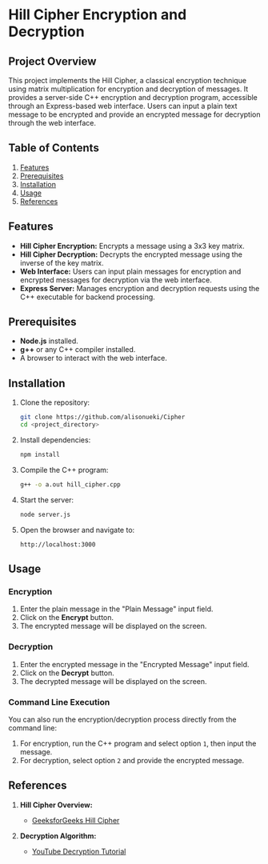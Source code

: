# Hill Cipher Encryption and Decryption

## Project Overview

This project implements the Hill Cipher, a classical encryption technique using matrix multiplication for encryption and decryption of messages. It provides a server-side C++ encryption and decryption program, accessible through an Express-based web interface. Users can input a plain text message to be encrypted and provide an encrypted message for decryption through the web interface.

## Table of Contents
1. [Features](#features)
2. [Prerequisites](#prerequisites)
3. [Installation](#installation)
4. [Usage](#usage)
5. [References](#references)

## Features

- **Hill Cipher Encryption:** Encrypts a message using a 3x3 key matrix.
- **Hill Cipher Decryption:** Decrypts the encrypted message using the inverse of the key matrix.
- **Web Interface:** Users can input plain messages for encryption and encrypted messages for decryption via the web interface.
- **Express Server:** Manages encryption and decryption requests using the C++ executable for backend processing.

## Prerequisites

- **Node.js** installed.
- **g++** or any C++ compiler installed.
- A browser to interact with the web interface.

## Installation

1. Clone the repository:
   ```bash
   git clone https://github.com/alisonueki/Cipher
   cd <project_directory>
   ```

2. Install dependencies:
   ```bash
   npm install
   ```

3. Compile the C++ program:
   ```bash
   g++ -o a.out hill_cipher.cpp
   ```

4. Start the server:
   ```bash
   node server.js
   ```

5. Open the browser and navigate to:
   ```
   http://localhost:3000
   ```

## Usage

### Encryption

1. Enter the plain message in the "Plain Message" input field.
2. Click on the **Encrypt** button.
3. The encrypted message will be displayed on the screen.

### Decryption

1. Enter the encrypted message in the "Encrypted Message" input field.
2. Click on the **Decrypt** button.
3. The decrypted message will be displayed on the screen.

### Command Line Execution

You can also run the encryption/decryption process directly from the command line:
1. For encryption, run the C++ program and select option `1`, then input the message.
2. For decryption, select option `2` and provide the encrypted message.

## References

1. **Hill Cipher Overview:**
   - [GeeksforGeeks Hill Cipher](https://www.geeksforgeeks.org/hill-cipher/)
   
2. **Decryption Algorithm:**
   - [YouTube Decryption Tutorial](https://www.youtube.com/watch?v=JK3ur6W4rvw)
